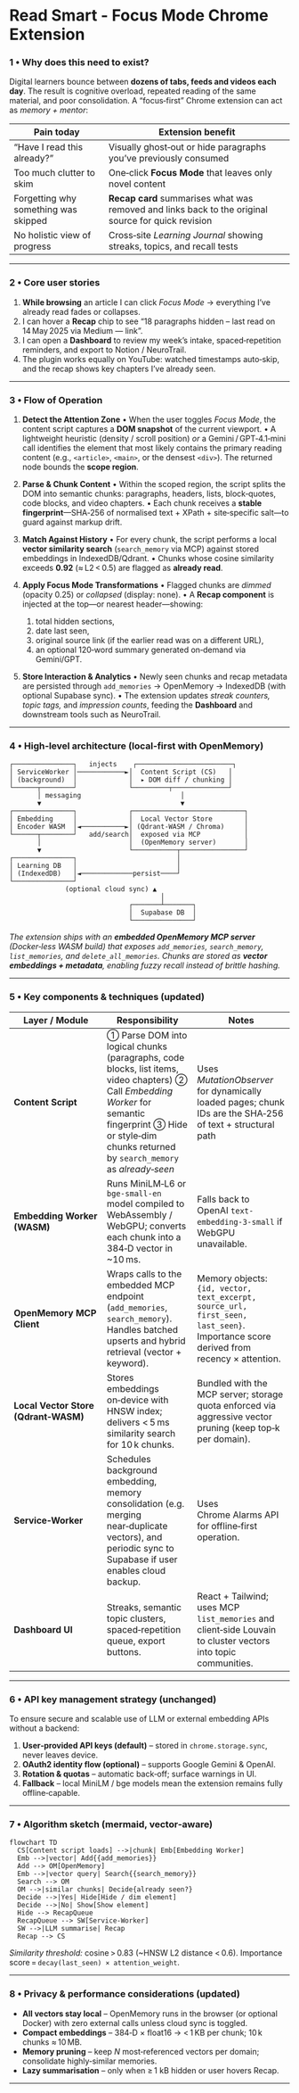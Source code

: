 # Read Smart - Focus Mode Chrome Extension

### 1 • Why does this need to exist?

Digital learners bounce between **dozens of tabs, feeds and videos each day**. The result is cognitive overload, repeated reading of the same material, and poor consolidation. A “focus‑first” Chrome extension can act as *memory + mentor*:

| Pain today                           | Extension benefit                                                                                   |
| ------------------------------------ | --------------------------------------------------------------------------------------------------- |
| “Have I read this already?”          | Visually ghost‑out or hide paragraphs you’ve previously consumed                                    |
| Too much clutter to skim             | One‑click **Focus Mode** that leaves only novel content                                             |
| Forgetting why something was skipped | **Recap card** summarises what was removed and links back to the original source for quick revision |
| No holistic view of progress         | Cross‑site *Learning Journal* showing streaks, topics, and recall tests                             |

---

### 2 • Core user stories

1. **While browsing** an article I can click *Focus Mode* → everything I’ve already read fades or collapses.
2. I can hover a **Recap** chip to see “18 paragraphs hidden – last read on 14 May 2025 via Medium — link”.
3. I can open a **Dashboard** to review my week’s intake, spaced‑repetition reminders, and export to Notion / NeuroTrail.
4. The plugin works equally on YouTube: watched timestamps auto‑skip, and the recap shows key chapters I’ve already seen.

---

### 3 • Flow of Operation

1. **Detect the Attention Zone**
   • When the user toggles *Focus Mode*, the content script captures a **DOM snapshot** of the current viewport.
   • A lightweight heuristic (density / scroll position) *or* a Gemini / GPT‑4.1‑mini call identifies the element that most likely contains the primary reading content (e.g., `<article>`, `<main>`, or the densest `<div>`). The returned node bounds the **scope region**.

2. **Parse & Chunk Content**
   • Within the scoped region, the script splits the DOM into semantic chunks: paragraphs, headers, lists, block‑quotes, code blocks, and video chapters.
   • Each chunk receives a **stable fingerprint**—SHA‑256 of normalised text + XPath + site‑specific salt—to guard against markup drift.

3. **Match Against History**
   • For every chunk, the script performs a local **vector similarity search** (`search_memory` via MCP) against stored embeddings in IndexedDB/Qdrant.
   • Chunks whose cosine similarity exceeds **0.92** (≈ L2 < 0.5) are flagged as **already read**.

4. **Apply Focus Mode Transformations**
   • Flagged chunks are *dimmed* (opacity 0.25) or *collapsed* (display: none).
   • A **Recap component** is injected at the top—or nearest header—showing:

   1. total hidden sections,
   2. date last seen,
   3. original source link (if the earlier read was on a different URL),
   4. an optional 120‑word summary generated on‑demand via Gemini/GPT.

5. **Store Interaction & Analytics**
   • Newly seen chunks and recap metadata are persisted through `add_memories` → OpenMemory → IndexedDB (with optional Supabase sync).
   • The extension updates *streak counters, topic tags,* and *impression counts*, feeding the **Dashboard** and downstream tools such as NeuroTrail.

---

### 4 • High‑level architecture (local‑first with OpenMemory)

```
┌───────────────┐   injects    ┌────────────────────────┐
│ ServiceWorker │────────────►│  Content Script (CS)   │
│ (background)  │             │  ▸ DOM diff / chunking │
└──────┬────────┘             └─────────┬──────────────┘
       │ messaging                         │
       ▼                                   ▼
┌───────────────┐             ┌────────────────────────────┐
│ Embedding     │             │  Local Vector Store        │
│ Encoder WASM  │◄───────────►│ (Qdrant‑WASM / Chroma)     │
└──────┬────────┘   add/search│  exposed via MCP           │
       │                      │  (OpenMemory server)       │
       ▼                      └───────────┬────────────────┘
┌───────────────┐                         │
│ Learning DB   │                         │
│ (IndexedDB)   │◄─────────────persist────┘
└───────────────┘
              (optional cloud sync) ▲
                                      │
                              ┌───────┴───────┐
                              │  Supabase DB  │
                              └───────────────┘
```

*The extension ships with an **embedded OpenMemory MCP server** (Docker‑less WASM build) that exposes `add_memories`, `search_memory`, `list_memories`, and `delete_all_memories`. Chunks are stored as **vector embeddings + metadata**, enabling fuzzy recall instead of brittle hashing.*

---

### 5 • Key components & techniques (updated)

| Layer / Module                       | Responsibility                                                                                                                                                                                                    | Notes                                                                                                                               |
| ------------------------------------ | ----------------------------------------------------------------------------------------------------------------------------------------------------------------------------------------------------------------- | ----------------------------------------------------------------------------------------------------------------------------------- |
| **Content Script**                   | ① Parse DOM into logical chunks (paragraphs, code blocks, list items, video chapters) ② Call *Embedding Worker* for semantic fingerprint ③ Hide or style‑dim chunks returned by `search_memory` as *already‑seen* | Uses *MutationObserver* for dynamically loaded pages; chunk IDs are the SHA‑256 of text + structural path                           |
| **Embedding Worker (WASM)**          | Runs MiniLM‑L6 or `bge‑small‑en` model compiled to WebAssembly / WebGPU; converts each chunk into a 384‑D vector in \~10 ms.                                                                                      | Falls back to OpenAI `text-embedding-3-small` if WebGPU unavailable.                                                                |
| **OpenMemory MCP Client**            | Wraps calls to the embedded MCP endpoint (`add_memories`, `search_memory`). Handles batched upserts and hybrid retrieval (vector + keyword).                                                                      | Memory objects: `{id, vector, text_excerpt, source_url, first_seen, last_seen}`. Importance score derived from recency × attention. |
| **Local Vector Store (Qdrant‑WASM)** | Stores embeddings on‑device with HNSW index; delivers < 5 ms similarity search for 10 k chunks.                                                                                                                   | Bundled with the MCP server; storage quota enforced via aggressive vector pruning (keep top‑k per domain).                          |
| **Service‑Worker**                   | Schedules background embedding, memory consolidation (e.g. merging near‑duplicate vectors), and periodic sync to Supabase if user enables cloud backup.                                                           | Uses Chrome Alarms API for offline‑first operation.                                                                                 |
| **Dashboard UI**                     | Streaks, semantic topic clusters, spaced‑repetition queue, export buttons.                                                                                                                                        | React + Tailwind; uses MCP `list_memories` and client‑side Louvain to cluster vectors into topic communities.                       |

---

### 6 • API key management strategy (unchanged)

To ensure secure and scalable use of LLM or external embedding APIs without a backend:

1. **User‑provided API keys (default)** – stored in `chrome.storage.sync`, never leaves device.
2. **OAuth2 identity flow (optional)** – supports Google Gemini & OpenAI.
3. **Rotation & quotas** – automatic back‑off; surface warnings in UI.
4. **Fallback** – local MiniLM / bge models mean the extension remains fully offline‑capable.

---

### 7 • Algorithm sketch (mermaid, vector‑aware)

```mermaid
flowchart TD
  CS[Content script loads] -->|chunk| Emb[Embedding Worker]
  Emb -->|vector| Add{{add_memories}}
  Add --> OM[OpenMemory]
  Emb -->|vector query| Search{{search_memory}}
  Search --> OM
  OM -->|similar chunks| Decide{already seen?}
  Decide -->|Yes| Hide[Hide / dim element]
  Decide -->|No| Show[Show element]
  Hide --> RecapQueue
  RecapQueue --> SW[Service‑Worker]
  SW -->|LLM summarise| Recap
  Recap --> CS
```

*Similarity threshold:* cosine > 0.83 (\~HNSW L2 distance < 0.6). Importance score = `decay(last_seen) × attention_weight`.

---

### 8 • Privacy & performance considerations (updated)

* **All vectors stay local** – OpenMemory runs in the browser (or optional Docker) with zero external calls unless cloud sync is toggled.
* **Compact embeddings** – 384‑D × float16 → < 1 KB per chunk; 10 k chunks ≈ 10 MB.
* **Memory pruning** – keep *N* most‑referenced vectors per domain; consolidate highly‑similar memories.
* **Lazy summarisation** – only when ≥ 1 kB hidden or user hovers Recap.

---


